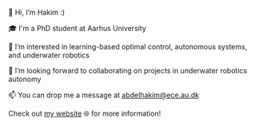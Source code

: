 👋 Hi, I’m Hakim :)

🎓 I'm a PhD student at Aarhus University

👀 I’m interested in learning-based optimal control, autonomous systems, and underwater robotics

🤝  I’m looking forward to collaborating on projects in underwater robotics autonomy

📫 You can drop me a message at abdelhakim@ece.au.dk


Check out [my website](https://abdelhakim96.github.io/) 🌐 for more information!

